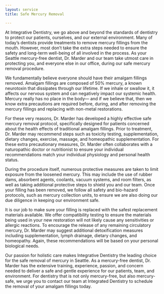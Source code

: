 ```yaml
---
layout: service
title: Safe Mercury Removal

---
```


At Integrative Dentistry, we go above and beyond the standards of dentistry to protect our patients, ourselves, and our external environment. Many of today’s dentists provide treatments to remove mercury fillings from the mouth. However, most don’t take the extra steps needed to ensure the safety and long-term well-being of all involved in the process. As your Seattle mercury-free dentist, Dr. Marder and our team take utmost care in protecting you, and everyone else in our office, during our safe mercury removal procedure.

We fundamentally believe everyone should have their amalgam fillings removed. Amalgam fillings are composed of 50% mercury, a known neurotoxin that dissipates through our lifetime. If we inhale or swallow it, it affects our nervous system and can negatively impact our systemic health. Mercury really has no place in the body— and if we believe that, then we know extra precautions are required before, during, and after removing the mercury fillings and replacing with non-metal restorations.

For these very reasons, Dr. Marder has developed a highly effective safe mercury removal protocol, specifically designed for patients concerned about the health effects of traditional amalgam fillings. Prior to treatment, Dr. Marder may recommend steps such as toxicity testing, supplementation, dietary changes, exercise, massage, and homeopathic supplementation. For these extra precautionary measures, Dr. Marder often collaborates with a naturopathic doctor or nutritionist to ensure your individual recommendations match your individual physiology and personal health status.

During the procedure itself, numerous protective measures are taken to limit exposure from the loosened mercury. This may include the use of rubber dams, absorbent agents, coolants, vacuum systems, and room filters, as well as taking additional protective steps to shield you and our team. Once your filling has been removed, we follow all safety and bio-hazard protocols, such as mercury collection units, to ensure we are also doing our due diligence in keeping our environment safe.

It is our job to make sure your filling is replaced with the safest replacement materials available. We offer compatibility testing to ensure the materials being used in your new restoration will not likely cause any sensitivities or allergic reactions. To encourage the release of any remaining circulatory mercury, Dr. Marder may suggest additional detoxification measures including supplementation, lymph drainage, dietary changes, and homeopathy. Again, these recommendations will be based on your personal biological needs.

Our passion for holistic care makes Integrative Dentistry the leading choice for the safe removal of mercury in Seattle. As a mercury-free dentist, Dr. Marder has the extensive training, experience, passion, and concern needed to deliver a safe and gentle experience for our patients, team, and environment. For dentistry that is not only mercury-free, but also mercury-safe, we urge you to contact our team at Integrated Dentistry to schedule the removal of your amalgam fillings today.
